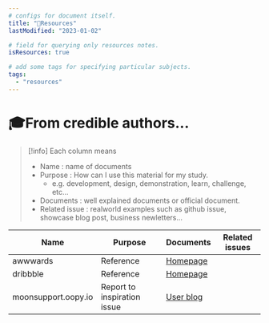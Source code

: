 ```yaml
---
# configs for document itself.
title: "🚚Resources"
lastModified: "2023-01-02"

# field for querying only resources notes.
isResources: true

# add some tags for specifying particular subjects.
tags:
  - "resources"
---
```

# 🎓From credible authors...
> [!info] Each column means
> - Name : name of documents
> - Purpose : How can I use this material for my study.
> 	- e.g. development, design, demonstration, learn, challenge, etc...
> - Documents : well explained documents or official document.
> - Related issue : realworld examples such as github issue, showcase blog post, business newletters...

| Name                | Purpose                     | Documents                             | Related issues |
| ------------------- | --------------------------- | ------------------------------------- | -------------- |
| awwwards            | Reference                   | [Homepage](https://www.awwwards.com/) |                |
| dribbble            | Reference                   | [Homepage](https://dribbble.com/)     |                |
| moonsupport.oopy.io | Report to inspiration issue | [User blog](https://moonsupport.oopy.io/)                                      |                |

